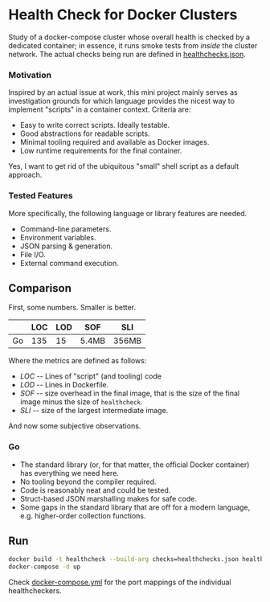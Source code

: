 # Health Check for Docker Clusters

Study of a docker-compose cluster whose overall health is checked by a 
dedicated container; in essence, it runs smoke tests from _inside_ the 
cluster network.
The actual checks being run are defined in
    [healthchecks.json](healthcheck/healthchecks.json).

### Motivation

Inspired by an actual issue at work, this mini project mainly serves as 
investigation grounds for which language provides the nicest way to 
implement "scripts" in a container context. 
Criteria are:

 - Easy to write correct scripts. Ideally testable.
 - Good abstractions for readable scripts.
 - Minimal tooling required and available as Docker images.
 - Low runtime requirements for the final container.
 
Yes, I want to get rid of the ubiquitous "small" shell script as a 
default approach.

### Tested Features

More specifically, the following language or library features are needed.

 - Command-line parameters.
 - Environment variables.
 - JSON parsing & generation.
 - File I/O.
 - External command execution. 

## Comparison

First, some numbers. Smaller is better.

|    | LOC | LOD |  SOF  |  SLI  |
|----|-----|-----|-------|-------|
| Go | 135 |  15 | 5.4MB | 356MB |
<!-- TODO: update after Go is done -->

Where the metrics are defined as follows:

 - _LOC_ -- Lines of "script" (and tooling) code
 - _LOD_ -- Lines in Dockerfile.
 - _SOF_ -- size overhead in the final image, 
     that is the size of the final image minus the size of `healthcheck`.
 - _SLI_ -- size of the largest intermediate image.

And now some subjective observations.

<!-- ### TODO: Bash -- the reference -->

<!-- ### TODO: Ruby -- why scripting languages don't help -->

### Go

 - The standard library (or, for that matter, the official Docker container)
   has everything we need here.
 - No tooling beyond the compiler required.
 - Code is reasonably neat and could be tested.
 - Struct-based JSON marshalling makes for safe code.
 - Some gaps in the standard library that are off for a modern language,
   e.g. higher-order collection functions.

<!-- ### TODO: Kotlin Native -->

<!-- ### TODO: Crystal -->

<!-- ### TODO: Swift? -->

<!-- ### TODO: Rust? -->

<!-- ### TODO: Nim? -->

## Run

```bash
docker build -t healthcheck --build-arg checks=healthchecks.json healthcheck/
docker-compose -d up
```

Check
    [docker-compose.yml](docker-compose.yml)
for the port mappings of the individual healthcheckers.
